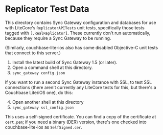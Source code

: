 # Replicator Test Data

This directory contains Sync Gateway configuration and databases for use with LiteCore's `ReplicatorAPITests` unit tests, specifically those tests tagged with `[.RealReplicator]`. These currently don't run automatically, because they require a Sync Gateway to be running.

(Similarly, couchbase-lite-ios also has some disabled Objective-C unit tests that connect to this server.)

1. Install the latest build of Sync Gateway 1.5 (or later).
2. Open a command shell at this directory.
3. `sync_gateway config.json`

If you want to run a second Sync Gateway instance with SSL, to test SSL connections (there aren't currently any LiteCore tests for this, but there's a Couchbase Lite/iOS one), do this:

4. Open another shell at this directory
5. `sync_gateway ssl_config.json`

This uses a self-signed certificate. You can find a copy of the certificate at `cert.pem`; if you need a binary (DER) version, there's one checked into couchbase-lite-ios as `SelfSigned.cer`.